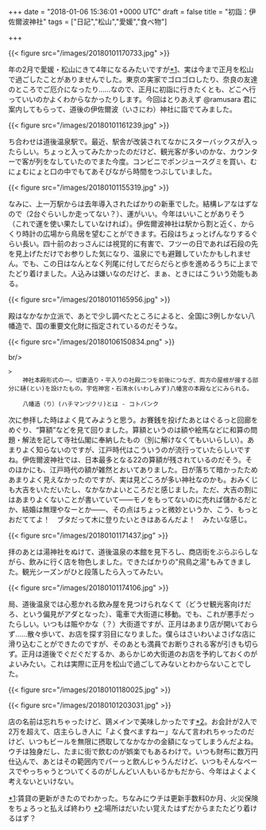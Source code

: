 
+++
date = "2018-01-06 15:36:01 +0000 UTC"
draft = false
title = "初詣：伊佐爾波神社"
tags = ["日記","松山","愛媛","食べ物"]

+++


{{< figure src="/images/20180101170733.jpg"  >}}

年の2月で愛媛・松山にきて4年になるみたいですが<a href="#f-c14f077b" name="fn-c14f077b" title="賃貸の更新がきたのでわかった。ちなみにウチは更新手数料0か月、火災保険をちょろっと払えば終わり">*1</a>、実は今まで正月を松山で過ごしたことがありませんでした。東京の実家でゴロゴロしたり、奈良の友達のところでご厄介になったり……なので、正月に初詣に行きたくとも、どこへ行っていいのかよくわからなかったりします。今回はとりあえず @ramusara 君に案内してもらって、道後の伊佐爾波（いさにわ）神社に詣でてみました。

{{< figure src="/images/20180101161239.jpg"  >}}

ち合わせは道後温泉駅で。最近、駅舎が改装されてなかにスターバックスが入ったらしい。ちょっと入ってみたかったのだけど、観光客が多いのかな、カウンターで客が列をなしていたのでまた今度。コンビニでポンジュースグミを買い、むにょむにょと口の中でもてあそびながら時間をつぶしていました。

{{< figure src="/images/20180101155319.jpg"  >}}

なみに、上一万駅からは去年導入されたばかりの新車でした。結構レアなはずなので（2台ぐらいしか走ってない？）、運がいい。今年はいいことがありそう（これで運を使い果たしていなければ）。伊佐爾波神社は駅から割と近く、からくり時計の広場から鳥居を望むことができます。石段はちょっとげんなりするぐらい長い。四十前のおっさんには視覚的に有害で、フツーの日であれば石段の先を見上げただけでお参りした気になり、温泉にでも避難していたかもしれません。でも、この日はなんとなく列尾に付してだらだらと歩を進めるうちに上までたどり着けました。人込みは嫌いなのだけど、まぁ、ときにはこういう効能もある。

{{< figure src="/images/20180101165956.jpg"  >}}

殿はなかなか立派で、あとで少し調べたところによると、全国に3例しかない八幡造で、国の重要文化財に指定されているのだそうな。

{{< figure src="/images/20180106150834.png"  >}}

br/>


    >
        神社本殿形式の一。切妻造り・平入りの社殿二つを前後につなぎ、両方の屋根が接する部分に樋(とい)を設けたもの。宇佐神宮・石清水(いわしみず)八幡宮の本殿などにみられる。 

        八幡造（り）(ハチマンヅクリ)とは - コトバンク
    
次に参拝した時はよく見てみようと思う。お賽銭を投げたあとはぐるっと回廊をめぐり、“算額”などを見て回りました。算額というのは額や絵馬などに和算の問題・解法を記して寺社仏閣に奉納したもの（別に解けなくてもいいらしい）。あまりよく知らないのですが、江戸時代はこういうのが流行っていたらしいですね。伊佐爾波神社では、日本最多となる22の算額が残されているのだそう。そのほかにも、江戸時代の額が雑然とおいてありました。日が落ちて暗かったためあまりよく見えなかったのですが、実は見どころが多い神社なのかも。おみくじも大吉をいただいたし、なかなかよいところだと感じました。ただ、大吉の割にはあまりよくないことが書いていて――モノをもってないのに売れば儲かるだとか、結婚は無理やなーとか――、その点はちょっと微妙というか、こう、もっとおだててよ！　ブタだって木に登りたいときはあるんだよ！　みたいな感じ。

{{< figure src="/images/20180101171437.jpg"  >}}

拝のあとは湯神社をぬけて、道後温泉の本館を見下ろし、商店街をぶらぶらしながら、飲みに行く店を物色しました。できたばかりの"飛鳥之湯"もみてきました。観光シーズンがひと段落したら入ってみたい。

{{< figure src="/images/20180101174106.jpg"  >}}

局、道後温泉では心惹かれる飲み屋を見つけられなくて（どうせ観光客向けだろ、という偏見がアダとなった）、電車で大街道に移動。でも、これが悪手だったらしい。いつもは賑やかな（？）大街道ですが、正月はあまり店が開いておらず……散々歩いて、お店を探す羽目になりました。僕らはさいわいよさげな店に滑り込むことができたのですが、そのあとも満員でお断りされる客が引きも切らず。正月は道後でぐだぐだするか、あらかじめ大街道のお店を予約しておくのがよいみたい。これは実際に正月を松山で過ごしてみないとわからないことでした。

{{< figure src="/images/20180101180025.jpg"  >}}

{{< figure src="/images/20180101203031.jpg"  >}}

店の名前は忘れちゃったけど、鶏メインで美味しかったです<a href="#f-cb938d08" name="fn-cb938d08" title="場所はだいたい覚えたはずだからまたたどり着けるはず？">*2</a>。お会計が2人で2万を超えて、店主らしき人に「よく食べますねー」なんて言われちゃったのだけど、いつもビールを無限に摂取してなかなかの金額になってしまうんだよね。ウチは独身だし、たまに街で飲むのが娯楽でもあるわけで。いつも財布に数万円仕込んで、あとはその範囲内でパーっと飲んじゃうんだけど、いつもそんなペースでやっちゃうとついてくるのがしんどい人もいるかもだから、今年はよくよく考えないといけない。
<div class="footnote">
<a href="#fn-c14f077b" name="f-c14f077b" class="footnote-number">*1</a><span class="footnote-delimiter">:</span><span class="footnote-text">賃貸の更新がきたのでわかった。ちなみにウチは更新手数料0か月、火災保険をちょろっと払えば終わり</span>
<a href="#fn-cb938d08" name="f-cb938d08" class="footnote-number">*2</a><span class="footnote-delimiter">:</span><span class="footnote-text">場所はだいたい覚えたはずだからまたたどり着けるはず？</span>
</div>

